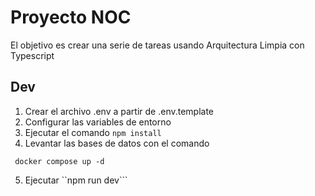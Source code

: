 # Proyecto NOC

El objetivo es crear una serie de tareas usando Arquitectura Limpia con Typescript

## Dev

1. Crear el archivo .env a partir de .env.template
2. Configurar las variables de entorno
3. Ejecutar el comando `npm install`
4. Levantar las bases de datos con el comando

```
 docker compose up -d
```

5. Ejecutar ``npm run dev```
